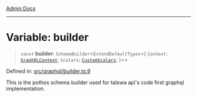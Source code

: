 [Admin Docs](/)

***

# Variable: builder

> `const` **builder**: `SchemaBuilder`\<`ExtendDefaultTypes`\<\{ `Context`: [`GraphQLContext`](../../context/type-aliases/GraphQLContext.md); `Scalars`: [`CustomScalars`](../../scalars/type-aliases/CustomScalars.md); \}\>\>

Defined in: [src/graphql/builder.ts:9](https://github.com/syedali237/talawa-api/blob/691786dc98e76819737c41ef0af34983792105fd/src/graphql/builder.ts#L9)

This is the pothos schema builder used for talawa api's code first graphql implementation.
